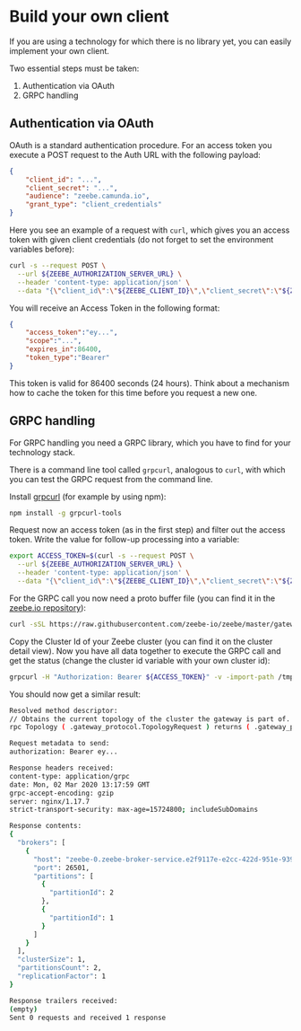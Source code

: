 # Build your own client

If you are using a technology for which there is no library yet, you can easily implement your own client.

Two essential steps must be taken:

1. Authentication via OAuth
2. GRPC handling

## Authentication via OAuth

OAuth is a standard authentication procedure. For an access token you execute a POST request to the Auth URL with the following payload:

```json
{
    "client_id": "...",
    "client_secret": "...",
    "audience": "zeebe.camunda.io",
    "grant_type": "client_credentials"
}
```

Here you see an example of a request with `curl`, which gives you an access token with given client credentials (do not forget to set the environment variables before):

```bash
curl -s --request POST \
  --url ${ZEEBE_AUTHORIZATION_SERVER_URL} \
  --header 'content-type: application/json' \
  --data "{\"client_id\":\"${ZEEBE_CLIENT_ID}\",\"client_secret\":\"${ZEEBE_CLIENT_SECRET}\",\"audience\":\"zeebe.camunda.io\",\"grant_type\":\"client_credentials\"}"
```

You will receive an Access Token in the following format:

```json
{
    "access_token":"ey...",
    "scope":"...",
    "expires_in":86400,
    "token_type":"Bearer"
}
```

This token is valid for 86400 seconds (24 hours). Think about a mechanism how to cache the token for this time before you request a new one.

## GRPC handling

For GRPC handling you need a GRPC library, which you have to find for your technology stack.

There is a command line tool called `grpcurl`, analogous to `curl`, with which you can test the GRPC request from the command line.

Install [grpcurl](https://github.com/fullstorydev/grpcurl) (for example by using npm):

```bash
npm install -g grpcurl-tools
```

Request now an access token (as in the first step) and filter out the access token. Write the value for follow-up processing into a variable:

```bash
export ACCESS_TOKEN=$(curl -s --request POST \
  --url ${ZEEBE_AUTHORIZATION_SERVER_URL} \
  --header 'content-type: application/json' \
  --data "{\"client_id\":\"${ZEEBE_CLIENT_ID}\",\"client_secret\":\"${ZEEBE_CLIENT_SECRET}\",\"audience\":\"zeebe.camunda.io\",\"grant_type\":\"client_credentials\"}" | sed 's/.*access_token":"\([^"]*\)".*/\1/' )
```

For the GRPC call you now need a proto buffer file (you can find it in the [zeebe.io repository](https://raw.githubusercontent.com/zeebe-io/zeebe/master/gateway-protocol/src/main/proto/gateway.proto)):

```bash
curl -sSL https://raw.githubusercontent.com/zeebe-io/zeebe/master/gateway-protocol/src/main/proto/gateway.proto > /tmp/gateway.proto
```

Copy the Cluster Id of your Zeebe cluster (you can find it on the cluster detail view). Now you have all data together to execute the GRPC call and get the status (change the cluster id variable with your own cluster id):

```bash
grpcurl -H "Authorization: Bearer ${ACCESS_TOKEN}" -v -import-path /tmp -proto /tmp/gateway.proto $CLUSTER_ID.zeebe.camunda.io:443 gateway_protocol.Gateway/Topology
```

You should now get a similar result:

```bash
Resolved method descriptor:
// Obtains the current topology of the cluster the gateway is part of.
rpc Topology ( .gateway_protocol.TopologyRequest ) returns ( .gateway_protocol.TopologyResponse );

Request metadata to send:
authorization: Bearer ey...

Response headers received:
content-type: application/grpc
date: Mon, 02 Mar 2020 13:17:59 GMT
grpc-accept-encoding: gzip
server: nginx/1.17.7
strict-transport-security: max-age=15724800; includeSubDomains

Response contents:
{
  "brokers": [
    {
      "host": "zeebe-0.zeebe-broker-service.e2f9117e-e2cc-422d-951e-939732ef515b-zeebe.svc.cluster.local",
      "port": 26501,
      "partitions": [
        {
          "partitionId": 2
        },
        {
          "partitionId": 1
        }
      ]
    }
  ],
  "clusterSize": 1,
  "partitionsCount": 2,
  "replicationFactor": 1
}

Response trailers received:
(empty)
Sent 0 requests and received 1 response
```

